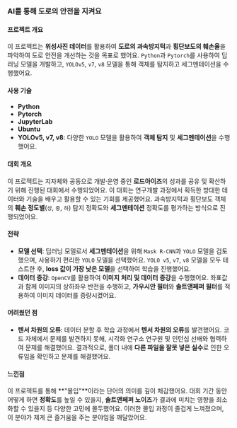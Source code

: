 ### AI를 통해 도로의 안전을 지켜요

#### 프로젝트 개요
이 프로젝트는 **위성사진 데이터**를 활용하여 **도로의 과속방지턱**과 **횡단보도의 훼손율**을 파악하여 도로 안전을 개선하는 것을 목표로 했어요. `Python`과 `Pytorch`를 사용하여 딥러닝 모델을 개발하고, `YOLOv5`, `v7`, `v8` 모델을 통해 객체를 탐지하고 세그멘테이션을 수행했어요.

#### 사용 기술
- **Python**
- **Pytorch**
- **JupyterLab**
- **Ubuntu**
- **YOLOv5, v7, v8**: 다양한 `YOLO` 모델을 활용하여 **객체 탐지** 및 **세그멘테이션**을 수행했어요.

#### 대회 개요
이 프로젝트는 지자체와 공동으로 개발⸱운영 중인 **로드아이즈**의 성과를 공유 및 확산하기 위해 진행된 대회에서 수행되었어요. 이 대회는 연구개발 과정에서 획득한 방대한 데이터와 기술을 배우고 활용할 수 있는 기회를 제공했어요. 과속방지턱과 횡단보도 객체의 **훼손 정도별**(`상`, `중`, `하`) 탐지 정확도와 **세그멘테이션** 정확도를 평가하는 방식으로 진행되었어요.

#### 전략
- **모델 선택**: 딥러닝 모델로서 **세그멘테이션**을 위해 `Mask R-CNN`과 `YOLO` 모델을 검토했으며, 사용하기 편리한 `YOLO` 모델을 선택했어요. `YOLO v5`, `v7`, `v8` 모델을 모두 테스트한 후, **loss 값이 가장 낮은 모델**을 선택하여 학습을 진행했어요.
- **데이터 증강**: `OpenCV`를 활용하여 **이미지 처리 및 데이터 증강**을 수행했어요. 좌표값과 함께 이미지의 상하좌우 반전을 수행하고, **가우시안 필터**와 **솔트앤페퍼 필터**를 적용하여 이미지 데이터를 증량시켰어요.

#### 어려웠던 점
- **텐서 차원의 오류**: 데이터 분할 후 학습 과정에서 **텐서 차원의 오류**를 발견했어요. 코드 자체에서 문제를 발견하지 못해, 시각화 연구소 연구원 및 인턴십 선배와 협력하여 문제를 해결했어요. 결과적으로, 폴더 내에 **다른 파일을 잘못 넣은 실수**로 인한 오류임을 확인하고 문제를 해결했어요.

#### 느낀점
이 프로젝트를 통해 **"몰입"**이라는 단어의 의미를 깊이 체감했어요. 대회 기간 동안 어떻게 하면 **정확도**를 높일 수 있을지, **솔트앤페퍼 노이즈**가 결과에 미치는 영향을 최소화할 수 있을지 등 다양한 고민에 몰두했어요. 이러한 몰입 과정이 즐겁게 느껴졌으며, 이 분야가 제게 큰 즐거움을 주는 분야임을 깨달았어요.
